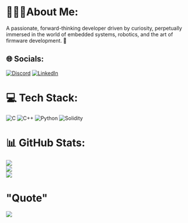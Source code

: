 # 🙋🏽‍♂️About Me:
A passionate, forward-thinking developer driven by curiosity, perpetually immersed in the world of embedded systems, robotics, and the art of firmware development. 🚀


## 🌐 Socials:
[![Discord](https://img.shields.io/badge/Discord-%237289DA.svg?logo=discord&logoColor=white)](https://discord.gg/AQ#2899) [![LinkedIn](https://img.shields.io/badge/LinkedIn-%230077B5.svg?logo=linkedin&logoColor=white)](https://www.linkedin.com/in/aaquil-ahamed-p-m-a7403320a) 

# 💻 Tech Stack:
![C](https://img.shields.io/badge/c-%2300599C.svg?style=for-the-badge&logo=c&logoColor=white) ![C++](https://img.shields.io/badge/c++-%2300599C.svg?style=for-the-badge&logo=c%2B%2B&logoColor=white) ![Python](https://img.shields.io/badge/python-3670A0?style=for-the-badge&logo=python&logoColor=ffdd54) ![Solidity](https://img.shields.io/badge/Solidity-%23363636.svg?style=for-the-badge&logo=solidity&logoColor=white)

# 📊 GitHub Stats:
![](https://github-readme-stats.vercel.app/api?username=0xAQ&theme=dracula&hide_border=false&include_all_commits=false&count_private=true)<br/>
![](https://github-readme-streak-stats.herokuapp.com/?user=0xAQ&theme=dracula&hide_border=false)<br/>
![](https://github-readme-stats.vercel.app/api/top-langs/?username=0xAQ&theme=dracula&hide_border=false&include_all_commits=false&count_private=true&layout=compact)

# "Quote"
![](https://quotes-github-readme.vercel.app/api?type=horizontal&theme=tokyonight)
